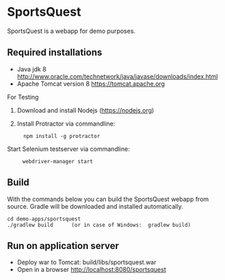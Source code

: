 SportsQuest
===========

SportsQuest is a webapp for demo purposes.


Required installations
-------------
- Java jdk 8 <http://www.oracle.com/technetwork/java/javase/downloads/index.html>
- Apache Tomcat version 8 <https://tomcat.apache.org>

For Testing
1. Download and install Nodejs (https://nodejs.org)
2. Install Protractor via commandline:

         npm install -g protractor

Start Selenium testserver via commandline: 

         webdriver-manager start 

Build
--------------
With the commands below you can build the SportsQuest webapp from source. Gradle will be downloaded and installed automatically.

	cd demo-apps/sportsquest
	./gradlew build      (or in case of Windows:  gradlew build)

Run on application server
------------------------
- Deploy war to Tomcat: build/libs/sportsquest.war
- Open in a browser <http://localhost:8080/sportsquest>
